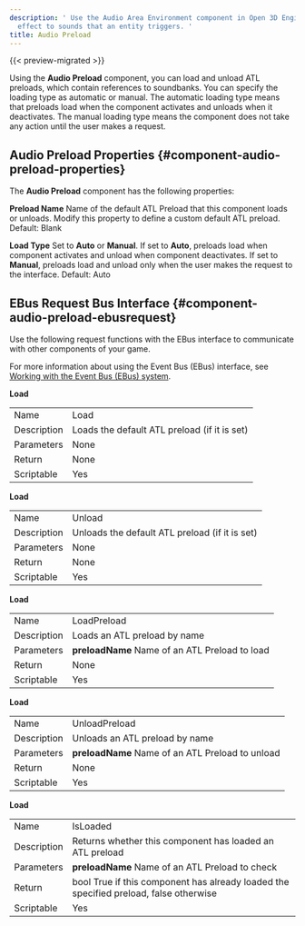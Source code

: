 ```yaml
---
description: ' Use the Audio Area Environment component in Open 3D Engine to apply an environment
  effect to sounds that an entity triggers. '
title: Audio Preload
---
```


{{< preview-migrated >}}

Using the **Audio Preload** component, you can load and unload ATL preloads, which contain references to soundbanks\. You can specify the loading type as automatic or manual\. The automatic loading type means that preloads load when the component activates and unloads when it deactivates\. The manual loading type means the component does not take any action until the user makes a request\.

## Audio Preload Properties {#component-audio-preload-properties}

The **Audio Preload** component has the following properties:

**Preload Name**
Name of the default ATL Preload that this component loads or unloads\. Modify this property to define a custom default ATL preload\.
Default: Blank

**Load Type**
Set to **Auto** or **Manual**\.
If set to **Auto**, preloads load when component activates and unload when component deactivates\.
If set to **Manual**, preloads load and unload only when the user makes the request to the interface\.
Default: Auto

## EBus Request Bus Interface {#component-audio-preload-ebusrequest}

Use the following request functions with the EBus interface to communicate with other components of your game\.

For more information about using the Event Bus \(EBus\) interface, see [Working with the Event Bus \(EBus\) system](/docs/user-guide/features/engine/ebus/_index.md)\.


**Load**

|  |  |
| --- |--- |
| Name | Load |
| Description | Loads the default ATL preload \(if it is set\) |
| Parameters | None |
| Return | None |
| Scriptable | Yes |


**Load**

|  |  |
| --- |--- |
| Name | Unload |
| Description | Unloads the default ATL preload \(if it is set\) |
| Parameters | None |
| Return | None |
| Scriptable | Yes |


**Load**

|  |  |
| --- |--- |
| Name | LoadPreload |
| Description | Loads an ATL preload by name |
| Parameters |  **preloadName**  Name of an ATL Preload to load  |
| Return | None |
| Scriptable | Yes |


**Load**

|  |  |
| --- |--- |
| Name | UnloadPreload |
| Description | Unloads an ATL preload by name |
| Parameters |  **preloadName**  Name of an ATL Preload to unload  |
| Return | None |
| Scriptable | Yes |


**Load**

|  |  |
| --- |--- |
| Name | IsLoaded |
| Description | Returns whether this component has loaded an ATL preload |
| Parameters |  **preloadName**  Name of an ATL Preload to check  |
| Return | bool True if this component has already loaded the specified preload, false otherwise |
| Scriptable | Yes |